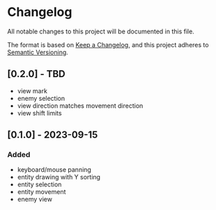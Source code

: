 # Changelog

All notable changes to this project will be documented in this file.

The format is based on [Keep a Changelog](https://keepachangelog.com/en/1.0.0/),
and this project adheres to [Semantic Versioning](https://semver.org/spec/v2.0.0.html).

## [0.2.0] - TBD
- view mark
- enemy selection
- view direction matches movement direction
- view shift limits

## [0.1.0] - 2023-09-15

### Added

- keyboard/mouse panning
- entity drawing with Y sorting
- entity selection
- entity movement
- enemy view
